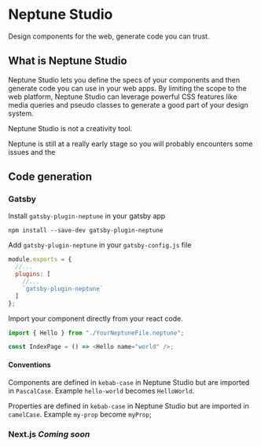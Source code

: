 # Neptune Studio

Design components for the web, generate code you can trust.

## What is Neptune Studio

Neptune Studio lets you define the specs of your components and then generate code you can use in your web apps. By limiting the scope to the web platform, Neptune Studio can leverage powerful CSS features like media queries and pseudo classes to generate a good part of your design system.

Neptune Studio is not a creativity tool.

Neptune is still at a really early stage so you will probably encounters some issues and the

## Code generation

### Gatsby

Install `gatsby-plugin-neptune` in your gatsby app

```shell
npm install --save-dev gatsby-plugin-neptune
```

Add `gatsby-plugin-neptune` in your `gatsby-config.js` file

```javascript
module.exports = {
  //...
  plugins: [
    //...
    `gatsby-plugin-neptune`
  ]
};
```

Import your component directly from your react code.

```javascript
import { Hello } from "./YourNeptuneFile.neptune";

const IndexPage = () => <Hello name="world" />;
```

#### Conventions

Components are defined in `kebab-case` in Neptune Studio but are imported in `PascalCase`.
Example `hello-world` becomes `HelloWorld`.

Properties are defined in `kebab-case` in Neptune Studio but are imported in `camelCase`.
Example `my-prop` become `myProp`;

### Next.js _Coming soon_
